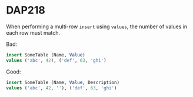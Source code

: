 ﻿# DAP218

When performing a multi-row `insert` using `values`, the number of values in each row must match.

Bad:

``` sql
insert SomeTable (Name, Value)
values ('abc', 42), ('def', 63, 'ghi')
```

Good:

``` sql
insert SomeTable (Name, Value, Description)
values ('abc', 42, ''), ('def', 63, 'ghi')
```
